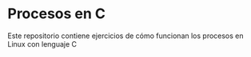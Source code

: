 # Procesos en C

Este repositorio contiene ejercicios de cómo funcionan los procesos en Linux con lenguaje C

